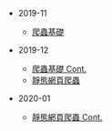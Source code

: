 * 2019-11
    * [爬蟲基礎](https://bbsonlin.github.io/slides/2019-11-29-pycrawler/)

* 2019-12
    * [爬蟲基礎 Cont.](https://bbsonlin.github.io/slides/2019-12-13-pycrawler/)
    * [靜態網頁爬蟲](https://bbsonlin.github.io/slides/2019-12-27-pycrawler/)

* 2020-01
    * [靜態網頁爬蟲 Cont.](https://bbsonlin.github.io/slides/2020-01-10-pycrawler/)

